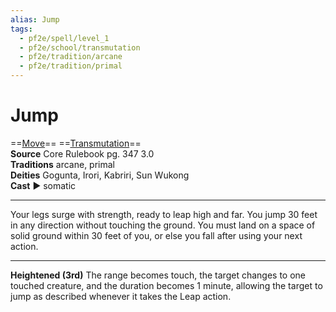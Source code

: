 ```yaml
---
alias: Jump
tags:
  - pf2e/spell/level_1
  - pf2e/school/transmutation
  - pf2e/tradition/arcane
  - pf2e/tradition/primal
---
```


# Jump

==[Move](../../../Traits/Move.md)== ==[Transmutation](../../../Traits/Transmutation.md)==  
__Source__ Core Rulebook pg. 347 3.0  
**Traditions** arcane, primal  
**Deities** Gogunta, Irori, Kabriri, Sun Wukong  
**Cast** ► somatic

---

Your legs surge with strength, ready to leap high and far. You jump 30 feet in any direction without touching the ground. You must land on a space of solid ground within 30 feet of you, or else you fall after using your next action.

<hr>

**Heightened (3rd)** The range becomes touch, the target changes to one touched creature, and the duration becomes 1 minute, allowing the target to jump as described whenever it takes the Leap action.

